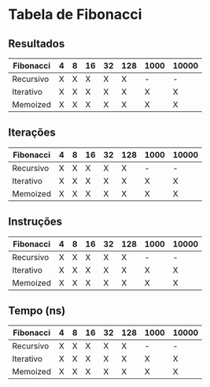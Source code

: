 
<!--
    Resolva o problema da mochila conforme o enuciado em sala de aula.
    Monte uma tabela com a contabilização das execuções anteriores (número de iterações e número de instruções)
    e com os resultados das execuções. As linhas da tabela são os
    algoritmos implementados, as colunas os valores para testar e contabilizar.
-->

# Tabela de Fibonacci

## Resultados

| Fibonacci | 4 | 8 | 16 | 32 | 128 | 1000 | 10000
|-|-|-|-|-|-|-|-|
| Recursivo | X | X | X | X | X | - | - |
| Iterativo | X | X | X | X | X | X | X |
| Memoized | X | X | X | X | X | X | X |

## Iterações

| Fibonacci | 4 | 8 | 16 | 32 | 128 | 1000 | 10000
|-|-|-|-|-|-|-|-|
| Recursivo | X | X | X | X | X | - | - |
| Iterativo | X | X | X | X | X | X | X |
| Memoized | X | X | X | X | X | X | X |

## Instruções

| Fibonacci | 4 | 8 | 16 | 32 | 128 | 1000 | 10000
|-|-|-|-|-|-|-|-|
| Recursivo | X | X | X | X | X | - | - |
| Iterativo | X | X | X | X | X | X | X |
| Memoized | X | X | X | X | X | X | X |

## Tempo (ns)

| Fibonacci | 4 | 8 | 16 | 32 | 128 | 1000 | 10000
|-|-|-|-|-|-|-|-|
| Recursivo | X | X | X | X | X | - | - |
| Iterativo | X | X | X | X | X | X | X |
| Memoized | X | X | X | X | X | X | X |